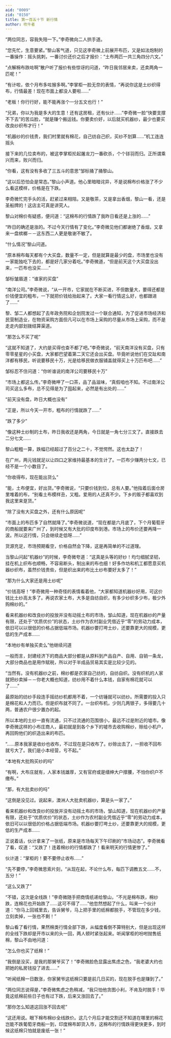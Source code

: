 ```yaml
---
aid: "0009"
zid: "0150"
title: 第一百五十节 新行情
author: 吹牛者
---
```


“两位同志，容我失陪一下。”李奇微向二人拱手道。

“您先忙，生意要紧。”黎山客气道，只见这李奇微上前展开布匹，又是如法炮制的一番操作：摇头挑刺，一番讨价还价之后才报价：“土布两匹一共三角四分六文。”

“点解棉布跌咗啊”散户听了报价有些惊讶的问道，“昨日我邻居来卖，还卖两角一匹呢！”

“有计啦，依个月布多咗猴多啊。”李掌柜一脸无奈的表情，“再说你这是土纱织得布，行情最差！现在市面上都没人要啦……”

“老板！你行行好，能不能再涨个一分五文也行！”

“兄弟，你以为我是多大的生意！还有这房租，还有伙计……”李奇微一脸“快要支撑不下去”的苦瓜脸，“就是赚个搬运钱。你要卖价好，以后就买机器纱，最少也要买改良纱织布才行！”

“机器纱的价钱贵，我们村里就有棉花，自己纺自己织，买纱不划算……”机工连连摇头

接下来的几位卖布的，被这李掌柜抡起屠龙刀一番砍杀，个个铩羽而归。正所谓乘兴而来，败兴而归。

“你看，这有没有多收了三五斗的意思”邹标捅了捅黎山。

“这以后恐怕会是常态。”黎山小声道。他心里暗暗诧异，不是说棉布价格涨了不少么看这模样，价格是在下跌。

李奇微忙完手头的活，赶紧过来相陪。又是敬茶，又是拿出香烟，黎山一看，还是圣船牌的！这店主可真是讲究人。

黎山对棉价有疑惑，便问道：“这棉布的行情跌了我昨日看还是上涨的……”

“昨日的确还是涨的。不过今天行情有了变化。”李奇微见他们都谢绝了香烟，又拿来一盘槟榔－－这东西二人更是敬谢不敏了。

“什么情况”黎山问道。

“原本棉布每天都有个大买盘，数量不一定，但是就算是最少的盘，市场里也没有一家能独吃下去的，都是好几家分着吃。”李奇微道，“但是前天这个大买盘没出来，一匹布也没买……”

邹标皱眉道：“谁家的买盘”

“南洋公司。”李奇微说，“从一开市，它家就在不断买进，不但数量大，要得还都是价钱便宜的粗布，一下就把价钱给抬起来了。大家一看行情这么好，也都跟进了……”

黎、邹二人都想起了去年政务院和企划院发过一个联合通知，为了促进市场经济和民营制造业，在物资采购方面但凡可以在市场上采购的尽量从市场上采购，而不是走走内部划拨结算渠道。



“那怎么不买了呢”

“这就不知道了，大约是买得也查不都了吧。”李奇微说，“前天南洋没有买盘，只有零零星星的小买盘，大家都巴望着第二天它还会出买盘。毕竟听说他们在交趾和南洋都有移民，听说要移民十万，光是给移民做衣服铺盖就得买上十万匹布吧……”

邹标忍不住问道：“你听谁说的南洋公司要移民十万”

“市场上都这么传。”李奇微呷了一口茶，品了品滋味，“真假咱也不知。不过南洋公司买这么多布，总不见得是为了囤起来，必然是有出处的……”

“前天没有盘，昨日大概也没有”

“正是，所以今天一开市，粗布的行情就跌了……”

“跌了多少”

“像这种土纱制的土布，昨日我收还是两角，今日就是一角七分三文了。直接跌去二分七文……

黎山粗粗一算，跌幅已经超过了百分之二十，不觉愕然。这也太勐了！

在广州，两元钱就足以让四口之家维持最基本的生计了。一匹布少赚两分七文，已经不是一个小数目了。

“你收得布，现在能出货么”

“能，土布便宜，好出货。”李奇微说，“只要价钱到位，总有人要。”他指着后面仓房里堆着的布，“别看土布模样丑，又粗。爱用的人还真不少。下乡的贩子都喜欢到我这里来趸货。”

“除了没有大买盘之外，还有什么原因呢”

“市面上的布匹多了自然就降了。”李奇微说道，“现在都是六月底了，下个月葡萄牙的商船就要来广州了，到时候又有大批的印度布到港。市场上的布价还要再降一波。所以这行情，只会继续走低呀……”

货源充足，市场预期看空，价格自然会下降，这是再简单的不过道理。

当黎山问起“机器纱”的时候，李奇微夸道：“这真是头等的好纱！均匀细腻坚韧，挂在机上织布也顺畅，不容易断头，制出来的布也细！好多作坊和机工都愿意买机器纱织布，虽然价钱贵些，但是织出来的布比土纱布要好太多了！”

“那为什么大家还是用土纱呢”

“价钱高呀！”李奇微用一种奇怪的表情看着他，“大家都知道机器纱好用，可这价钱比土纱高太多了。再说农家土布，大多是自纺自织，有多少纱织多少布，极少外购棉纱的。”

看来机器纱和改良纱的投放并没有动摇土布的市场，邹山知道，现在机器纱的产量有限，还处于“优质优价”的状态，土纱作为农村副业凭借近乎“零”的劳动力成本，依旧可以以很低的价格占据低端市场。机器纱要打垮土纱，还要靠更大的规模，更低的生产成本……

“本地纱有单独买卖么”他继续问道

一般而言，封建经济下的商品大部分都是从原料到产品自产、自用、自销一条龙，大部分商品也是用作赋税，所以对于半成品贸易其实是比较少见的。

“当然有。没有机器纱之前，棉纱都是农家自己纺的，自纺自织。没有织机的人家就把纱卖掉－－你老大概也知道，纺纱用不着什么本钱，自家有棉花就可以了……”

最原始的纺纱手段连手摇纺纱机都用不着，一个纺锤就可以纺纱。所需要的投入只是棉花和人力而已。但是织布就不同了。一台织布机，少则几两银子，多得要几十两，普通农户很少置办的起。

所以本地的土纱一直有流通，只不过流通的范围很小，最远不过是附近的墟市。像李奇微这样的小布庄商人，最初就是到各个乡下的墟市去收购棉纱，赊给小机户，再回购他们的织造出来的布匹。

“……原本我家是收纱也收布，不过现在是只收布了。纱赊出去了，一担收不回布就亏大了。我们是小本经营，亏不起。”

“本地有大批购买纱的吗”

“有啊，大布庄就有，人家本钱雄厚，又有官府或是缙绅大户撑腰，不怕你织户不缴布。”

“那，有大批卖纱的吗”

“这倒是没见过。说起来，澳洲人大批卖机器纱，算是头一家了。”

看来机器纱和改良纱的投放并没有动摇土布的市场，邹山知道，现在机器纱的产量有限，还处于“优质优价”的状态，土纱作为农村副业凭借近乎“零”的劳动力成本，依旧可以以很低的价格占据低端市场。机器纱要打垮土纱，还要靠更大的规模，更低的生产成本……

正说着话，伙计拿来了一张纸，原来是市场每天下午印刷的“市场动态”。李奇微看了看，叹道：“又跌了！连着棉纱的行情都跌了！看来明天的行情更惨了。”

伙计道：“掌柜的！要不要停止收布……”

“先不要停，”李奇微思索片刻，“从现在起，不论什么布，每匹下调教五文……不，五分！”

“这么又跌了”

“不错，这次是全线跌！”李奇微随手把商情纸递给黎山，“不光是棉布跌，棉纱跌，连棉花也开始跌了……这可不得了……”他忽然想起了什么，叫来一个伙计道：“你马上回城里去，告诉舅爷，马上把手里的纸棉都脱手，不管现在多少钱，立刻卖掉，一张也不剩！”

黎山看了看行情，果然棉类行情全部下跌，从幅度看倒不算特别大，但是出现这样的全线下跌却是开市以来的头一回，两人顿时紧张起来。听闻掌柜的吩咐抛售纸棉，黎山不由地问道：

“怎么你也买了纸棉！”

“我倒是没买，是我的那舅爷买了！”李奇微脸色显露出焦虑之色，“我老婆大约也把她的私房钱投了进去……”

“听闻纸棉一日数涨，你家舅爷这纸棉只要是前几日买的，现在脱手也是赚到了。”

“两位同志说得是，”李奇微焦虑之色稍减，“我只怕他贪图小利，不肯及时脱手！毕竟这纸棉前些日子也有过下跌，后来又涨回去了。”

“那你怎么知道这回涨不回去呢”

“这还用说。眼下棉布棉纱全线跌价。这几个月后才能交割还不知道在哪里的棉花岂能不跌葡萄牙商船一到，印度棉布卸货入市，这棉布的行情跌得更快更多，到时候这纸棉只怕就是废纸一张！”

